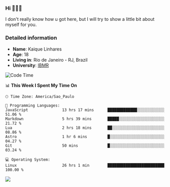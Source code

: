 ### Hi 🙋🏽‍♂️

I don't really know how u got here, but I will try to show a little bit about myself for you.

### Detailed information

* **Name**: Kaique Linhares
* **Age**: 18
* **Living in**: Rio  de Janeiro - RJ, Brazil
* **University**: [IBMR](https://www.ibmr.br/)

<!--START_SECTION:waka-->
![Code Time](http://img.shields.io/badge/Code%20Time-587%20hrs%2029%20mins-blue)

📊 **This Week I Spent My Time On** 

```text
🕑︎ Time Zone: America/Sao_Paulo

💬 Programming Languages: 
JavaScript               13 hrs 17 mins      █████████████░░░░░░░░░░░░   51.06 % 
Markdown                 5 hrs 39 mins       █████░░░░░░░░░░░░░░░░░░░░   21.72 % 
Lua                      2 hrs 18 mins       ██░░░░░░░░░░░░░░░░░░░░░░░   08.86 % 
Astro                    1 hr 6 mins         █░░░░░░░░░░░░░░░░░░░░░░░░   04.27 % 
Git                      50 mins             █░░░░░░░░░░░░░░░░░░░░░░░░   03.24 % 

💻 Operating System: 
Linux                    26 hrs 1 min        █████████████████████████   100.00 % 
```


<!--END_SECTION:waka-->

<a href="https://www.linkedin.com/in/kaique-linhares-25a840208/"  target="_blank"><img src="https://img.shields.io/badge/-LinkedIn-%230077B5?style=for-the-badge&logo=linkedin&logoColor=white" target="_blank"></a>

